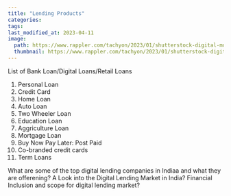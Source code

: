 ```yaml
---
title: "Lending Products"
categories:
tags:
last_modified_at: 2023-04-11
image: 
  path: https://www.rappler.com/tachyon/2023/01/shutterstock-digital-money-lending-app.jpg
  thumbnail: https://www.rappler.com/tachyon/2023/01/shutterstock-digital-money-lending-app.jpg
---
```


List of Bank Loan/Digital Loans/Retail Loans

1. Personal Loan
2. Credit Card
3. Home Loan
4. Auto Loan
5. Two Wheeler Loan
6. Education Loan
7. Aggriculture Loan
8. Mortgage Loan 
9. Buy Now Pay Later: Post Paid
10. Co-branded credit cards
11. Term Loans


What are some of the top digital lending companies in Indiaa and what they are offerening?
A Look into the Digital Lending Market in India?
Financial Inclusion and scope for digital lending market?
